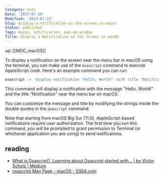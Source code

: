 ```yaml
---
Category: note
Date: '2023-07-10'
Modified: '2023-07-12'
Slug: display-a-notification-on-the-screen-in-macos
Status: published
Tags: macos, notification, pop-up-window
Title: Display a Notification on the Screen in macOS
---
```

up::[[MOC_macOS]]

To display a notification on the screen near the menu bar in macOS using the terminal, you can make use of the `osascript` command to execute AppleScript code. Here's an example command you can run:

```bash
osascript -e 'display notification "Hello, World!" with title "Notification"'
```

This command will display a notification with the message "Hello, World!" and the title "Notification" near the menu bar on macOS.

You can customize the message and title by modifying the strings inside the double quotes in the `osascript` command.

Note that starting from macOS Big Sur (11.0), AppleScript-based notifications require user authorization. The first time you run this command, you will be prompted to grant permission to Terminal (or whichever application you are using) to send notifications.

## reading
- [What is Osascript?. Learning about Osascript started with… | by Victor Scholz | Medium](https://victorscholz.medium.com/what-is-osascript-e48f11b8dec6)
- [osascript Man Page - macOS - SS64.com](https://ss64.com/osx/osascript.html)
